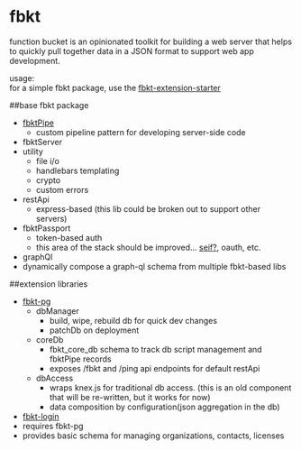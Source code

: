 # fbkt
function bucket is an opinionated toolkit for building a web server that helps to quickly pull together data in a JSON format to support web app development.

usage:  
for a simple fbkt package, use the <a href="https://github.com/stlbucket/fbkt-extension-starter">fbkt-extension-starter</a>

##base fbkt package
- <a href="https://github.com/stlbucket/fbkt/blob/master/Fbkt/coreLibs/fbktPipe/fbktPipe/index.js">fbktPipe</a>
  - custom pipeline pattern for developing server-side code
- fbktServer
- utility
  - file i/o
  - handlebars templating
  - crypto
  - custom errors
- restApi
  - express-based (this lib could be broken out to support other servers)
- fbktPassport 
  - token-based auth
  - this area of the stack should be improved...  <a href="https://github.com/paypal/seifnode">seif?</a>, oauth, etc.
 - graphQl
  - dynamically compose a graph-ql schema from multiple fbkt-based libs

##extension libraries
- <a href="https://github.com/stlbucket/fbkt-pg">fbkt-pg</a>
  - dbManager
    - build, wipe, rebuild db for quick dev changes
    - patchDb on deployment
  - coreDb
    - fbkt_core_db schema to track db script management and fbktPipe records
    - exposes /fbkt and /ping api endpoints for default restApi
  - dbAccess
    - wraps knex.js for traditional db access.  (this is an old component that will be re-written, but it works for now)
    - data composition by configuration(json aggregation in the db)
- <a href="https://github.com/stlbucket/fbkt-login">fbkt-login</a>
 - requires fbkt-pg
 - provides basic schema for managing organizations, contacts, licenses

